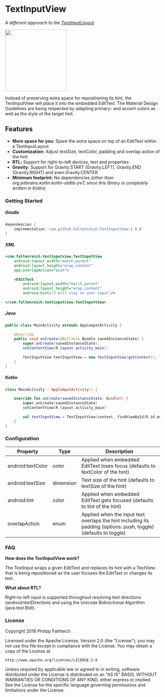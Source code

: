 # TextInputView

*A different approach to the [TextInputLayout](https://developer.android.com/reference/android/support/design/widget/TextInputLayout.html)*

<img src="https://github.com/Faltenreich/TextInputView/blob/develop/preview.gif" width="200">

Instead of preserving extra space for repositioning its hint, the TextInputView will place it into the embedded EditText.
The Material Design Guidelines are being respected by adapting primary- and accent colors as well as the style of the target hint.

## Features
- **More space for you:** Spare the extra space on top of an EditText within a TextInputLayout
- **Customization:** Adjust textSize, textColor, padding and overlap action of the hint
- **RTL:** Support for right-to-left devices, text and properties
- **Gravity:** Support for Gravity.START (Gravity.LEFT), Gravity.END (Gravity.RIGHT) and even Gravity.CENTER
- **Minimum footprint:** No dependencies *(other than org.jetbrains.kotlin:kotlin-stdlib-jre7, since this library is completely written in Kotlin)*

### Getting Started

##### Gradle
```gradle
dependencies {
    implementation 'com.github.Faltenreich:TextInputView:1.0.0'
}
```

##### XML
```xml
<com.faltenreich.textinputview.TextInputView
    android:layout_width="match_parent"
    android:layout_height="wrap_content"
    app:overlapAction="push">
    
    <EditText
        android:layout_width="match_parent"
        android:layout_height="wrap_content"
        android:hint="I will stay on user input"/>
        
</com.faltenreich.textinputview.TextInputView>
```

##### Java
```java
public class MainActivity extends AppCompatActivity {
    
    @Override
    public void onCreate(@Nullable Bundle savedInstanceState) {
        super.onCreate(savedInstanceState);
        setContentView(R.layout.activity_main);
        
        TextInputView textInputView = new TextInputView(getContext(), findViewById(R.id.editText));
    }
}

```

##### Kotlin
```kotlin
class MainActivity : AppCompatActivity() {
    
    override fun onCreate(savedInstanceState: Bundle?) {
        super.onCreate(savedInstanceState)
        setContentView(R.layout.activity_main)
        
        val textInputView = TextInputView(context, findViewById(R.id.editText))
    }
}
```

### Configuration

Property | Type | Description
--- | --- | ---
android:textColor | color | Applied when embedded EditText loses focus (defaults to textColor of the hint)
android:textSize | dimension | Text size of the hint (defaults to textSize of the hint)
android:tint | color | Applied when embedded EditText gets focused (defaults to tint of the hint)
overlapAction | enum | Applied when the input text overlaps the hint including its padding (options: push, toggle) (defaults to toggle)

### FAQ

**How does the TextInputView work?**

The TextInput wraps a given EditText and replaces its hint with a TextView 
that is being repositioned as the user focuses the EditText or changes its text.

**What about RTL?**

Right-to-left input is supported throughout resolving text directions (android:textDirection) 
and using the Unicode Bidirectional Algorithm (java.text.Bidi).

### License

Copyright 2018 Philipp Fahlteich

Licensed under the Apache License, Version 2.0 (the "License");
you may not use this file except in compliance with the License.
You may obtain a copy of the License at

    http://www.apache.org/licenses/LICENSE-2.0

Unless required by applicable law or agreed to in writing, software
distributed under the License is distributed on an "AS IS" BASIS,
WITHOUT WARRANTIES OR CONDITIONS OF ANY KIND, either express or implied.
See the License for the specific language governing permissions and
limitations under the License.